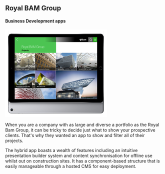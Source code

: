 
## Royal BAM Group
#### Business Development apps

<div class="snapshot">

![BAM Business Development apps](/assets/portfolio/bam.png)

</div>

<div class="info">

When you are a company with as large and diverse a portfolio as the Royal Bam Group, it can be tricky to decide just what to show your prospective clients. That's why they wanted an app to show and filter all of their projects.

The hybrid app boasts a wealth of features including an intuitive presentation builder system and content synchronisation for offline use whilst out on construction sites. It has a component-based structure that is easily manageable through a hosted CMS for easy deployment.    

</div>